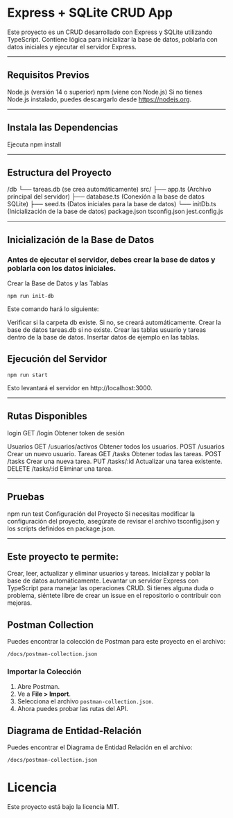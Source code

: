 # Express + SQLite CRUD App
Este proyecto es un CRUD desarrollado con Express y SQLite utilizando TypeScript. Contiene lógica para inicializar la base de datos, poblarla con datos iniciales y ejecutar el servidor Express.
______________________________________________________________________________________________________

## Requisitos Previos
Node.js (versión 14 o superior)
npm (viene con Node.js)
Si no tienes Node.js instalado, puedes descargarlo desde https://nodejs.org.
_____________________________________________________________________

## Instala las Dependencias

Ejecuta
npm install

______________________________________________________________________________________________________

## Estructura del Proyecto
/db
  └── tareas.db (se crea automáticamente)
src/
  ├── app.ts            (Archivo principal del servidor)
  ├── database.ts       (Conexión a la base de datos SQLite)
  ├── seed.ts           (Datos iniciales para la base de datos)
  └── initDb.ts         (Inicialización de la base de datos)
package.json
tsconfig.json
jest.config.js
______________________________________________________________________________________________________

## Inicialización de la Base de Datos
### Antes de ejecutar el servidor, debes crear la base de datos y poblarla con los datos iniciales.

Crear la Base de Datos y las Tablas

    npm run init-db

Este comando hará lo siguiente:

Verificar si la carpeta db existe. Si no, se creará automáticamente.
Crear la base de datos tareas.db si no existe.
Crear las tablas usuario y tareas dentro de la base de datos.
Insertar datos de ejemplo en las tablas.

## Ejecución del Servidor
    npm run start
Esto levantará el servidor en http://localhost:3000.

______________________________________________________________________________________________________
## Rutas Disponibles

login
    GET /login                Obtener token de sesión

Usuarios
    GET /usuarios/activos     Obtener todos los usuarios.
    POST /usuarios            Crear un nuevo usuario.
Tareas
    GET /tasks                Obtener todas las tareas.
    POST /tasks               Crear una nueva tarea.
    PUT /tasks/:id            Actualizar una tarea existente.
    DELETE /tasks/:id         Eliminar una tarea.
______________________________________________________________________________________________________

## Pruebas
npm run test
Configuración del Proyecto
Si necesitas modificar la configuración del proyecto, asegúrate de revisar el archivo tsconfig.json y los scripts definidos en package.json.

______________________________________________________________________________________________________
## Este proyecto te permite:

Crear, leer, actualizar y eliminar usuarios y tareas.
Inicializar y poblar la base de datos automáticamente.
Levantar un servidor Express con TypeScript para manejar las operaciones CRUD.
Si tienes alguna duda o problema, siéntete libre de crear un issue en el repositorio o contribuir con mejoras.

## Postman Collection

Puedes encontrar la colección de Postman para este proyecto en el archivo:

`/docs/postman-collection.json`

### Importar la Colección

1. Abre Postman.
2. Ve a **File > Import**.
3. Selecciona el archivo `postman-collection.json`.
4. Ahora puedes probar las rutas del API.

## Diagrama de Entidad-Relación

Puedes encontrar el Diagrama de Entidad Relación en el archivo:

`/docs/postman-collection.json`

# Licencia
Este proyecto está bajo la licencia MIT.

